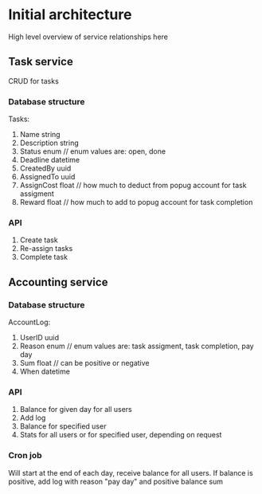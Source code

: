 # Initial architecture

High level overview of service relationships here <link to miro missing for now>

## Task service

CRUD for tasks

### Database structure

Tasks:
1) Name string
2) Description string
3) Status enum // enum values are: open, done
4) Deadline datetime
5) CreatedBy uuid
6) AssignedTo uuid
7) AssignCost float // how much to deduct from popug account for task assigment
8) Reward float // how much to add to popug account for task completion

### API

1) Create task
2) Re-assign tasks
3) Complete task

## Accounting service

### Database structure

AccountLog:
1) UserID uuid
2) Reason enum // enum values are: task assigment, task completion, pay day
3) Sum float // can be positive or negative
3) When datetime

### API

1) Balance for given day for all users
2) Add log
3) Balance for specified user
4) Stats for all users or for specified user, depending on request

### Cron job

Will start at the end of each day, receive balance for all users.
If balance is positive, add log with reason "pay day" and positive balance sum

